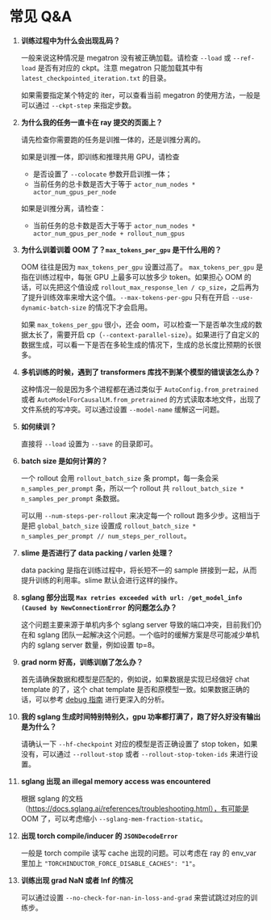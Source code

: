 # 常见 Q&A

1. **训练过程中为什么会出现乱码？**

   一般来说这种情况是 megatron 没有被正确加载。请检查 `--load` 或 `--ref-load` 是否有对应的 ckpt。注意 megatron 只能加载其中有 `latest_checkpointed_iteration.txt` 的目录。

   如果需要指定某个特定的 iter，可以查看当前 megatron 的使用方法，一般是可以通过 `--ckpt-step` 来指定步数。

1. **为什么我的任务一直卡在 ray 提交的页面上？**

   请先检查你需要跑的任务是训推一体的，还是训推分离的。

   如果是训推一体，即训练和推理共用 GPU，请检查

   - 是否设置了 `--colocate` 参数开启训推一体；
   - 当前任务的总卡数是否大于等于 `actor_num_nodes * actor_num_gpus_per_node`

   如果是训推分离，请检查：

   - 当前任务的总卡数是否大于等于 `actor_num_nodes * actor_num_gpus_per_node + rollout_num_gpus`

1. **为什么训着训着 OOM 了？`max_tokens_per_gpu` 是干什么用的？**

   OOM 往往是因为 `max_tokens_per_gpu` 设置过高了。 `max_tokens_per_gpu` 是指在训练过程中，每张 GPU 上最多可以放多少 token。如果担心 OOM 的话，可以先把这个值设成 `rollout_max_response_len / cp_size`，之后再为了提升训练效率来增大这个值。`--max-tokens-per-gpu` 只有在开启 `--use-dynamic-batch-size` 的情况下才会启用。

   如果 `max_tokens_per_gpu` 很小，还会 oom，可以检查一下是否单次生成的数据太长了，需要开启 cp（`--context-parallel-size`）。如果进行了自定义的数据生成，可以看一下是否在多轮生成的情况下，生成的总长度比预期的长很多。

1. **多机训练的时候，遇到了 transformers 库找不到某个模型的错误该怎么办？**

   这种情况一般是因为多个进程都在通过类似于 `AutoConfig.from_pretrained` 或者 `AutoModelForCausalLM.from_pretrained` 的方式读取本地文件，出现了文件系统的写冲突。可以通过设置 `--model-name` 缓解这一问题。

1. **如何续训？**

   直接将 `--load` 设置为 `--save` 的目录即可。

1. **batch size 是如何计算的？**

   一个 rollout 会用 `rollout_batch_size` 条 prompt，每一条会采 `n_samples_per_prompt` 条，所以一个 rollout 共 `rollout_batch_size * n_samples_per_prompt` 条数据。

   可以用 `--num-steps-per-rollout` 来决定每一个 rollout 跑多少步。这相当于是把 `global_batch_size` 设置成 `rollout_batch_size * n_samples_per_prompt // num_steps_per_rollout`。

1. **slime 是否进行了 data packing / varlen 处理？**

   data packing 是指在训练过程中，将长短不一的 sample 拼接到一起，从而提升训练的利用率。slime 默认会进行这样的操作。

1. **sglang 部分出现 `Max retries exceeded with url: /get_model_info (Caused by NewConnectionError` 的问题怎么办？**

   这个问题主要来源于单机内多个 sglang server 导致的端口冲突，目前我们仍在和 sglang 团队一起解决这个问题。一个临时的缓解方案是尽可能减少单机内的 sglang server 数量，例如设置 tp=8。

1. **grad norm 好高，训练训崩了怎么办？**

   首先请确保数据和模型是匹配的，例如说，如果数据是实现已经做好 chat template 的了，这个 chat template 是否和原模型一致。如果数据正确的话，可以参考 [debug 指南](./debug.md) 进行更深入的分析。

1. **我的 sglang 生成时间特别特别久，gpu 功率都打满了，跑了好久好没有输出是为什么？**

   请确认一下 `--hf-checkpoint` 对应的模型是否正确设置了 stop token，如果没有，可以通过 `--rollout-stop` 或者 `--rollout-stop-token-ids` 来进行设置。

1. **sglang 出现 an illegal memory access was encountered**

   根据 sglang 的文档（https://docs.sglang.ai/references/troubleshooting.html），有可能是 OOM 了，可以考虑缩小 `--sglang-mem-fraction-static`。

1. **出现 torch compile/inducer 的 `JSONDecodeError`**

   一般是 torch compile 读写 cache 出现的问题。可以考虑在 ray 的 env_var 里加上 `"TORCHINDUCTOR_FORCE_DISABLE_CACHES": "1"`。

1. **训练出现 grad NaN 或者 Inf 的情况**

   可以通过设置 `--no-check-for-nan-in-loss-and-grad` 来尝试跳过对应的训练步。
